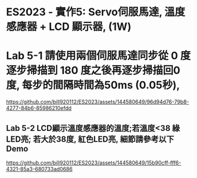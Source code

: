 # ES2023 - 實作5: Servo伺服馬達, 溫度感應器 + LCD 顯示器,  (1W)

# Lab 5-1 請使用兩個伺服馬達同步從 0 度逐步掃描到 180 度之後再逐步掃描回0度, 每步的間隔時間為50ms (0.05秒),

https://github.com/bill920112/ES2023/assets/144580649/96d94d76-79b8-4277-84b6-85986210efdd

## Lab 5-2 LCD顯示溫度感應器的溫度;若溫度<38 綠LED亮; 若大於38度, 紅色LED亮, 細節請參考以下Demo

https://github.com/bill920112/ES2023/assets/144580649/15b90cff-fff6-4321-85a3-680733ad0686
